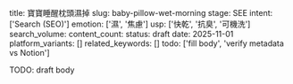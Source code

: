 title: 寶寶睡醒枕頭濕掉
slug: baby-pillow-wet-morning
stage: SEE
intent: ['Search (SEO)']
emotion: ['濕', '焦慮']
usp: ['快乾', '抗臭', '可機洗']
search_volume: 
content_count: 
status: draft
date: 2025-11-01
platform_variants: []
related_keywords: []
todo: ['fill body', 'verify metadata vs Notion']

TODO: draft body
